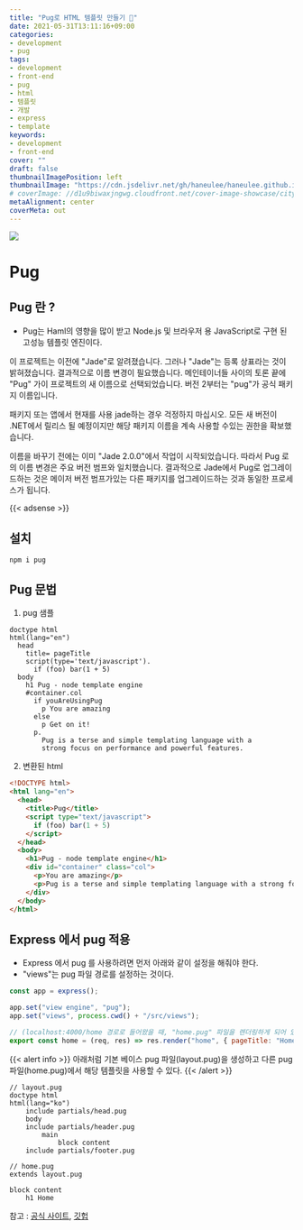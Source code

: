 ```yaml
---
title: "Pug로 HTML 템플릿 만들기 🐶"
date: 2021-05-31T13:11:16+09:00
categories: 
- development
- pug
tags: 
- development
- front-end
- pug
- html
- 템플릿
- 개발
- express
- template
keywords: 
- development
- front-end
cover: ""
draft: false
thumbnailImagePosition: left
thumbnailImage: "https://cdn.jsdelivr.net/gh/haneulee/haneulee.github.io/img/post/pug/img-1.png"
# coverImage: //d1u9biwaxjngwg.cloudfront.net/cover-image-showcase/city.jpg
metaAlignment: center
coverMeta: out
---
```

<!--toc-->
![](https://cdn.jsdelivr.net/gh/haneulee/haneulee.github.io/img/post/pug/img-1.png)

# Pug


## Pug 란 ?
- Pug는 Haml의 영향을 많이 받고 Node.js 및 브라우저 용 JavaScript로 구현 된 고성능 템플릿 엔진이다.

이 프로젝트는 이전에 "Jade"로 알려졌습니다. 그러나 "Jade"는 등록 상표라는 것이 밝혀졌습니다. 결과적으로 이름 변경이 필요했습니다. 메인테이너들 사이의 토론 끝에 "Pug" 가이 프로젝트의 새 이름으로 선택되었습니다. 버전 2부터는 "pug"가 공식 패키지 이름입니다.

패키지 또는 앱에서 현재를 사용 jade하는 경우 걱정하지 마십시오. 모든 새 버전이 .NET에서 릴리스 될 예정이지만 해당 패키지 이름을 계속 사용할 수있는 권한을 확보했습니다.

이름을 바꾸기 전에는 이미 "Jade 2.0.0"에서 작업이 시작되었습니다. 
따라서 Pug 로의 이름 변경은 주요 버전 범프와 일치했습니다. 결과적으로 Jade에서 Pug로 업그레이드하는 것은 메이저 버전 범프가있는 다른 패키지를 업그레이드하는 것과 동일한 프로세스가 됩니다.

{{< adsense >}}



## 설치

```
npm i pug
```


## Pug 문법

1. pug 샘플
```pug
doctype html
html(lang="en")
  head
    title= pageTitle
    script(type='text/javascript').
      if (foo) bar(1 + 5)
  body
    h1 Pug - node template engine
    #container.col
      if youAreUsingPug
        p You are amazing
      else
        p Get on it!
      p.
        Pug is a terse and simple templating language with a
        strong focus on performance and powerful features.
```
2. 변환된 html
```html
<!DOCTYPE html>
<html lang="en">
  <head>
    <title>Pug</title>
    <script type="text/javascript">
      if (foo) bar(1 + 5)
    </script>
  </head>
  <body>
    <h1>Pug - node template engine</h1>
    <div id="container" class="col">
      <p>You are amazing</p>
      <p>Pug is a terse and simple templating language with a strong focus on performance and powerful features.</p>
    </div>
  </body>
</html>
```

## Express 에서 pug 적용
- Express 에서 pug 를 사용하려면 먼저 아래와 같이 설정을 해줘야 한다. 
- "views"는 pug 파일 경로를 설정하는 것이다. 

```js
const app = express();

app.set("view engine", "pug");
app.set("views", process.cwd() + "/src/views");

// (localhost:4000/home 경로로 들어왔을 때, "home.pug" 파일을 렌더링하게 되어 있다. pageTitle은 템플릿 파일로 넘겨줄 변수
export const home = (req, res) => res.render("home", { pageTitle: "Home" });

```

{{< alert info >}}
아래처럼 기본 베이스 pug 파일(layout.pug)을 생성하고 다른 pug 파일(home.pug)에서 해당 템플릿을 사용할 수 있다. 
{{< /alert >}}

```pug
// layout.pug
doctype html
html(lang="ko")
    include partials/head.pug
    body
    include partials/header.pug
        main
            block content
    include partials/footer.pug
```

```pug
// home.pug
extends layout.pug

block content
    h1 Home
```




참고 : 
[공식 사이트](https://pugjs.org/api/getting-started.html),
[깃헙](https://github.com/pugjs/pug)


